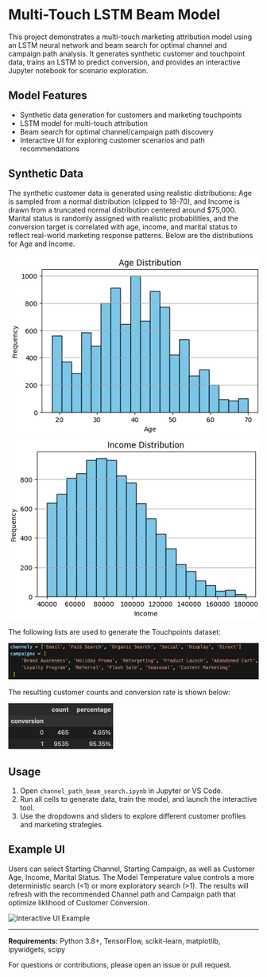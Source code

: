# Multi-Touch LSTM Beam Model

This project demonstrates a multi-touch marketing attribution model using an LSTM neural network and beam search for optimal channel and campaign path analysis. It generates synthetic customer and touchpoint data, trains an LSTM to predict conversion, and provides an interactive Jupyter notebook for scenario exploration.

## Model Features
- Synthetic data generation for customers and marketing touchpoints
- LSTM model for multi-touch attribution
- Beam search for optimal channel/campaign path discovery
- Interactive UI for exploring customer scenarios and path recommendations

## Synthetic Data

The synthetic customer data is generated using realistic distributions: Age is sampled from a normal distribution (clipped to 18-70), and Income is drawn from a truncated normal distribution centered around $75,000. Marital status is randomly assigned with realistic probabilities, and the conversion target is correlated with age, income, and marital status to reflect real-world marketing response patterns. Below are the distributions for Age and Income.

![Age Distribution](img/age_ss.png)
![Income Distribution](img/income_ss.png)

The following lists are used to generate the Touchpoints dataset:

![Channel and Campaign Lists](img/channel_campaign_lists.png)

The resulting customer counts and conversion rate is shown below:

![Conversion Rate](img/conversion_perc.png)

## Usage
1. Open `channel_path_beam_search.ipynb` in Jupyter or VS Code.
2. Run all cells to generate data, train the model, and launch the interactive tool.
3. Use the dropdowns and sliders to explore different customer profiles and marketing strategies.

## Example UI

Users can select Starting Channel, Starting Campaign, as well as Customer Age, Income, Marital Status. The Model Temperature value controls a more deterministic search (<1) or more exploratory search (>1). The results will refresh with the recommended Channel path and Campaign path that optimize liklihood of Customer Conversion.

![Interactive UI Example](img/ipython-screenshot.png)

---

**Requirements:** Python 3.8+, TensorFlow, scikit-learn, matplotlib, ipywidgets, scipy

For questions or contributions, please open an issue or pull request.
